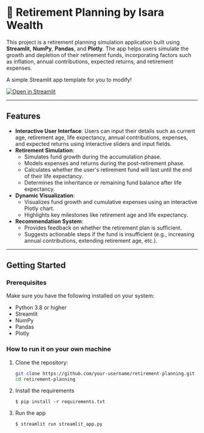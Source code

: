 # 🎈 Retirement Planning by Isara Wealth

This project is a retirement planning simulation application built using **Streamlit**, **NumPy**, **Pandas**, and **Plotly**. The app helps users simulate the growth and depletion of their retirement funds, incorporating factors such as inflation, annual contributions, expected returns, and retirement expenses.

A simple Streamlit app template for you to modify!

[![Open in Streamlit](https://static.streamlit.io/badges/streamlit_badge_black_white.svg)](https://isrw-retirement-plan.streamlit.app)

---

## Features
- **Interactive User Interface**: Users can input their details such as current age, retirement age, life expectancy, annual contributions, expenses, and expected returns using interactive sliders and input fields.
- **Retirement Simulation**:
  - Simulates fund growth during the accumulation phase.
  - Models expenses and returns during the post-retirement phase.
  - Calculates whether the user's retirement fund will last until the end of their life expectancy.
  - Determines the inheritance or remaining fund balance after life expectancy.
- **Dynamic Visualization**:
  - Visualizes fund growth and cumulative expenses using an interactive Plotly chart.
  - Highlights key milestones like retirement age and life expectancy.
- **Recommendation System**:
  - Provides feedback on whether the retirement plan is sufficient.
  - Suggests actionable steps if the fund is insufficient (e.g., increasing annual contributions, extending retirement age, etc.).

---

## Getting Started

### Prerequisites
Make sure you have the following installed on your system:
- Python 3.8 or higher
- Streamlit
- NumPy
- Pandas
- Plotly

### How to run it on your own machine

1. Clone the repository:
   ```bash
   git clone https://github.com/your-username/retirement-planning.git
   cd retirement-planning

2. Install the requirements

   ```
   $ pip install -r requirements.txt
   ```

3. Run the app

   ```
   $ streamlit run streamlit_app.py
   ```
